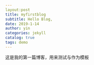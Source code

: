 ```yaml
---
layout:post
title: myfirstblog
subtitle: Hello Blog,
date: 2019-1-14 
author: yin
categories: jekyll
catalog: true
tags: demo
---
```






这是我的第一篇博客，用来测试与作为模板
















